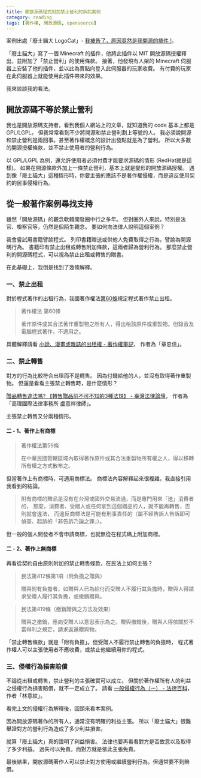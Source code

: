 ```yaml
---
title: 開放源碼程式附加禁止營利的訴訟案例
category: reading
tags: [著作權, 開放源碼, opensource]
---
```


案例出處「廢土貓大 LogoCat」- [我被告了，原因竟然是我開源的插件 !](https://www.youtube.com/watch?v=KXwKS1AJTws)。

「廢土貓大」寫了一個 Minecraft 的插件，他將此插件以 MIT 開放源碼授權釋出，並附加了「禁止營利」的使用條款。
接著，他發現有人架的 Minecraft 伺服器上安裝了他的插件，並以此為賣點向登入此伺服器的玩家收費。
有付費的玩家在此伺服器上就能使用此插件帶來的效果。

我來談談我的看法。

<!--more-->

## 開放源碼不等於禁止營利

我也是開放源碼支持者，看到我個人網站上的文章，就知道我的 code 基本上都是 GPL/LGPL。
但我常常看到不少將開源和禁止營利劃上等號的人。
我必須說開源和禁止營利是兩回事。甚至著作權概念的設計出發點就是為了營利。
所以大多數的開源授權條款，並不禁止使用者的營利行為。

以 GPL/LGPL 為例，還允許使用者必須付費才能要求源碼的情形 (RedHat就是這樣)。
如果在開源條款外加上一條禁止營利，基本上就是變形的開放源碼授權。
遇到像「廢土貓大」這種情形時，你要主張的應該不是著作權侵權，而是違反使用契約的民事侵權行為。

## 從一般著作案例尋找支持

雖然「開放源碼」的觀念軟體開發圈中行之多年。
但對圈外人來說，特別是法官、檢察官等，仍然是個陌生觀念。
要如何向法律人說明這個案例？

我會嘗試用書籍譬諭程式。
列印書籍贈送或供他人免費取得之行為，譬諭為開源碼行為。
書籍印有禁止出租或轉售附加條款，這兩者歸為營利行為。
那麼禁止營利的開源碼程式，可以視為禁止出租或轉售的贈書。

在此基礎上，我倒是找到了幾條解釋。

### 一、禁止出租

對於程式著作的出租行為，我國著作權法[第60條](https://law.moj.gov.tw/LawClass/LawSearchContent.aspx?pcode=J0070017&norge=60)規定程式著作禁止出租。

> 著作權法 第60條
>
> 著作原件或其合法著作重製物之所有人，得出租該原件或重製物。但錄音及電腦程式著作，不適用之。

具體解釋請看
[小說、漫畫或雜誌的出租權 - 著作權筆記](http://www.copyrightnote.org/ArticleContent.aspx?ID=9&aid=3073)，
作者為「章忠信」。

### 二、禁止轉售

對方的行為比較符合出租而不是轉售。
因為付錢給他的人，並沒有取得著作重製物。
但還是看看主張禁止轉售時，是什麼情形？

[贈品轉售違法嗎? 【轉售贈品前不可不知的3種法規】 - 臺灣法律論壇](https://taiwanlawforum.com/2021/10/26/%E8%B4%88%E5%93%81%E8%BD%89%E5%94%AE%E9%81%95%E6%B3%95/)，
作者為「高理國際法律事務所 盧意祥律師」。

主張禁止轉售又分兩種情形。

#### 二 - 1、著作上有商標

> 著作權法第59條
>
> 在中華民國管轄區域內取得著作原件或其合法重製物所有權之人，得以移轉所有權之方式散布之。

但當著作上有商標時，可適用商標法。
商標法內容解釋起來很複雜，我直接引用我看到的結論。

> 附有商標的贈品是沒有在台灣或國外交易流通，而是專門用來「送」消費者的，
> 那麼，消費者、受贈人或任何拿到這個贈品的人，就不能再轉售，否則就會違法，
> 而違反商標法是可能有刑事責任的（屬不經告訴人告訴即可偵查、起訴的「非告訴乃論之罪」）。

但一般的個人開發者不會申請商標，也就無從在程式碼上附加商標。

#### 二 - 2、著作上無商標

再看從契約自由原則附加的禁止轉售條款，在民法上如何主張？

> 民法第412條第1項（附負擔之贈與）
>
> 贈與附有負擔者，如贈與人已為給付而受贈人不履行其負擔時，贈與人得請求受贈人履行其負擔，或撤銷贈與。

> 民法第419條（撤銷贈與之方法及效果）
>
> 贈與之撤銷，應向受贈人以意思表示為之。贈與撤銷後，贈與人得依關於不當得利之規定，請求返還贈與物。

「禁止轉售條款」就是「附有負擔」。但受贈人不履行禁止轉售的負擔時，
程式著作權人可以主張使用者不應收費，或禁止他繼續用你的程式。

### 三、侵權行為損害賠償

不論從出租或轉售，禁止營利的主張確實可以成立。
但關於著作權所有人的利益之侵權行為損害賠償，就不一定成立了。
請看
[一般侵權行為（一） - 法律百科](https://www.legis-pedia.com/article/damage-compensation/283)，
作者「林意紋」。

看完上文的侵權行為解釋後，回頭來看本案例。

因為開放源碼著作的所有人，通常沒有明確的利益主張。
所以「廢土貓大」很難舉證對方的營利行為造成了多少利益損害。

就算「廢土貓大」真的證明了利益損害。
法律也要再看看對方是否故意以及取得了多少利益。
過失可以免責。而對方就是依此主張免責。

最後結果，開放源碼著作人可以禁止對方使用或繼續營利行為。但通常要不到賠償。
